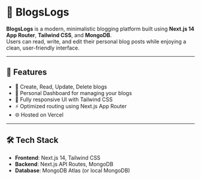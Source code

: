 # 📓 BlogsLogs

**BlogsLogs** is a modern, minimalistic blogging platform built using **Next.js 14 App Router**, **Tailwind CSS**, and **MongoDB**.  
Users can read, write, and edit their personal blog posts while enjoying a clean, user-friendly interface.

---

## 🚀 Features

- 📝 Create, Read, Update, Delete blogs  
- 🧾 Personal Dashboard for managing your blogs  
- 🎨 Fully responsive UI with Tailwind CSS  
- ⚡ Optimized routing using Next.js App Router  
- 🌐 Hosted on Vercel  

---

## 🛠️ Tech Stack

- **Frontend**: Next.js 14, Tailwind CSS  
- **Backend**: Next.js API Routes, MongoDB  
- **Database**: MongoDB Atlas (or local MongoDB)



 
 
